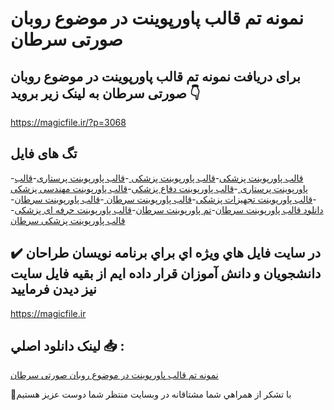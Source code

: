 # نمونه تم قالب پاورپوینت در موضوع روبان صورتی سرطان

## برای دریافت نمونه تم قالب پاورپوینت در موضوع روبان صورتی سرطان به لینک زیر بروید 👇

https://magicfile.ir/?p=3068

## تگ های فایل

-[قالب پاورپوینت پزشکی](https://magicfile.ir/product/%d9%82%d8%a7%d9%84%d8%a8-%d9%be%d8%a7%d9%88%d8%b1%d9%be%d9%88%db%8c%d9%86%d8%aa-%d8%af%d8%b1-%d9%85%d9%88%d8%b6%d9%88%d8%b9-%d8%b1%d9%88%d8%a8%d8%a7%d9%86-%d8%b5%d9%88%d8%b1%d8%aa%db%8c-%d8%b3%d8%b1%d8%b7%d8%a7%d9%86/)-[قالب پاورپوینت پزشکی ](https://magicfile.ir/product/%d9%82%d8%a7%d9%84%d8%a8-%d9%be%d8%a7%d9%88%d8%b1%d9%be%d9%88%db%8c%d9%86%d8%aa-%d8%af%d8%b1-%d9%85%d9%88%d8%b6%d9%88%d8%b9-%d8%b1%d9%88%d8%a8%d8%a7%d9%86-%d8%b5%d9%88%d8%b1%d8%aa%db%8c-%d8%b3%d8%b1%d8%b7%d8%a7%d9%86/)-[قالب پاورپوینت پرستاری](https://magicfile.ir/product/%d9%82%d8%a7%d9%84%d8%a8-%d9%be%d8%a7%d9%88%d8%b1%d9%be%d9%88%db%8c%d9%86%d8%aa-%d8%af%d8%b1-%d9%85%d9%88%d8%b6%d9%88%d8%b9-%d8%b1%d9%88%d8%a8%d8%a7%d9%86-%d8%b5%d9%88%d8%b1%d8%aa%db%8c-%d8%b3%d8%b1%d8%b7%d8%a7%d9%86/)-[قالب پاورپوینت پرستاری ](https://magicfile.ir/product/%d9%82%d8%a7%d9%84%d8%a8-%d9%be%d8%a7%d9%88%d8%b1%d9%be%d9%88%db%8c%d9%86%d8%aa-%d8%af%d8%b1-%d9%85%d9%88%d8%b6%d9%88%d8%b9-%d8%b1%d9%88%d8%a8%d8%a7%d9%86-%d8%b5%d9%88%d8%b1%d8%aa%db%8c-%d8%b3%d8%b1%d8%b7%d8%a7%d9%86/)-[قالب پاورپوینت دفاع پزشکی](https://magicfile.ir/product/%d9%82%d8%a7%d9%84%d8%a8-%d9%be%d8%a7%d9%88%d8%b1%d9%be%d9%88%db%8c%d9%86%d8%aa-%d8%af%d8%b1-%d9%85%d9%88%d8%b6%d9%88%d8%b9-%d8%b1%d9%88%d8%a8%d8%a7%d9%86-%d8%b5%d9%88%d8%b1%d8%aa%db%8c-%d8%b3%d8%b1%d8%b7%d8%a7%d9%86/)-[قالب پاورپوینت مهندسی پزشکی ](https://magicfile.ir/product/%d9%82%d8%a7%d9%84%d8%a8-%d9%be%d8%a7%d9%88%d8%b1%d9%be%d9%88%db%8c%d9%86%d8%aa-%d8%af%d8%b1-%d9%85%d9%88%d8%b6%d9%88%d8%b9-%d8%b1%d9%88%d8%a8%d8%a7%d9%86-%d8%b5%d9%88%d8%b1%d8%aa%db%8c-%d8%b3%d8%b1%d8%b7%d8%a7%d9%86/)-[قالب پاورپوینت تجهیزات پزشکی](https://magicfile.ir/product/%d9%82%d8%a7%d9%84%d8%a8-%d9%be%d8%a7%d9%88%d8%b1%d9%be%d9%88%db%8c%d9%86%d8%aa-%d8%af%d8%b1-%d9%85%d9%88%d8%b6%d9%88%d8%b9-%d8%b1%d9%88%d8%a8%d8%a7%d9%86-%d8%b5%d9%88%d8%b1%d8%aa%db%8c-%d8%b3%d8%b1%d8%b7%d8%a7%d9%86/)-[قالب پاورپوینت سرطان ](https://magicfile.ir/product/%d9%82%d8%a7%d9%84%d8%a8-%d9%be%d8%a7%d9%88%d8%b1%d9%be%d9%88%db%8c%d9%86%d8%aa-%d8%af%d8%b1-%d9%85%d9%88%d8%b6%d9%88%d8%b9-%d8%b1%d9%88%d8%a8%d8%a7%d9%86-%d8%b5%d9%88%d8%b1%d8%aa%db%8c-%d8%b3%d8%b1%d8%b7%d8%a7%d9%86/)-[قالب پاورپوینت سرطان](https://magicfile.ir/product/%d9%82%d8%a7%d9%84%d8%a8-%d9%be%d8%a7%d9%88%d8%b1%d9%be%d9%88%db%8c%d9%86%d8%aa-%d8%af%d8%b1-%d9%85%d9%88%d8%b6%d9%88%d8%b9-%d8%b1%d9%88%d8%a8%d8%a7%d9%86-%d8%b5%d9%88%d8%b1%d8%aa%db%8c-%d8%b3%d8%b1%d8%b7%d8%a7%d9%86/)-[دانلود قالب پاورپوینت سرطان](https://magicfile.ir/product/%d9%82%d8%a7%d9%84%d8%a8-%d9%be%d8%a7%d9%88%d8%b1%d9%be%d9%88%db%8c%d9%86%d8%aa-%d8%af%d8%b1-%d9%85%d9%88%d8%b6%d9%88%d8%b9-%d8%b1%d9%88%d8%a8%d8%a7%d9%86-%d8%b5%d9%88%d8%b1%d8%aa%db%8c-%d8%b3%d8%b1%d8%b7%d8%a7%d9%86/)-[تم پاورپوینت سرطان](https://magicfile.ir/product/%d9%82%d8%a7%d9%84%d8%a8-%d9%be%d8%a7%d9%88%d8%b1%d9%be%d9%88%db%8c%d9%86%d8%aa-%d8%af%d8%b1-%d9%85%d9%88%d8%b6%d9%88%d8%b9-%d8%b1%d9%88%d8%a8%d8%a7%d9%86-%d8%b5%d9%88%d8%b1%d8%aa%db%8c-%d8%b3%d8%b1%d8%b7%d8%a7%d9%86/)-[قالب پاورپوینت حرفه ای پزشکی](https://magicfile.ir/product/%d9%82%d8%a7%d9%84%d8%a8-%d9%be%d8%a7%d9%88%d8%b1%d9%be%d9%88%db%8c%d9%86%d8%aa-%d8%af%d8%b1-%d9%85%d9%88%d8%b6%d9%88%d8%b9-%d8%b1%d9%88%d8%a8%d8%a7%d9%86-%d8%b5%d9%88%d8%b1%d8%aa%db%8c-%d8%b3%d8%b1%d8%b7%d8%a7%d9%86/)-[قالب پاورپوینت پزشکی سرطان](https://magicfile.ir/product/%d9%82%d8%a7%d9%84%d8%a8-%d9%be%d8%a7%d9%88%d8%b1%d9%be%d9%88%db%8c%d9%86%d8%aa-%d8%af%d8%b1-%d9%85%d9%88%d8%b6%d9%88%d8%b9-%d8%b1%d9%88%d8%a8%d8%a7%d9%86-%d8%b5%d9%88%d8%b1%d8%aa%db%8c-%d8%b3%d8%b1%d8%b7%d8%a7%d9%86/)

## ✔️ در سايت فايل هاي ويژه اي براي برنامه نويسان طراحان دانشجويان و دانش آموزان قرار داده ايم از بقيه فايل سايت نيز ديدن فرماييد

https://magicfile.ir


## لينک دانلود اصلي 📥 :

[نمونه تم قالب پاورپوینت در موضوع روبان صورتی سرطان](https://magicfile.ir/product/%d9%82%d8%a7%d9%84%d8%a8-%d9%be%d8%a7%d9%88%d8%b1%d9%be%d9%88%db%8c%d9%86%d8%aa-%d8%af%d8%b1-%d9%85%d9%88%d8%b6%d9%88%d8%b9-%d8%b1%d9%88%d8%a8%d8%a7%d9%86-%d8%b5%d9%88%d8%b1%d8%aa%db%8c-%d8%b3%d8%b1%d8%b7%d8%a7%d9%86/) 


🙏با تشکر از همراهي شما مشتاقانه در وبسایت منتظر شما دوست عزیز هستیم

